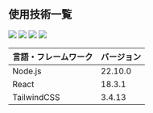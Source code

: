  <div id="top"></div>
 
 ## 使用技術一覧
 
 <!-- フロントエンドのフレームワーク一覧 -->

  <img src="https://img.shields.io/badge/-Node.js-339933.svg?logo=Node.js&style=for-the-badge&color=black">
  <img src="https://img.shields.io/badge/-React-61DAFB.svg?logo=React&style=for-the-badge&color=black">
  <img src="https://img.shields.io/badge/-TypeScript-3178C6.svg?logo=TypeScript&style=for-the-badge&color=black">
  <img src="https://img.shields.io/badge/-TailwindCSS-38B2AC.svg?logo=Tailwind CSS&style=for-the-badge&color=black">

| 言語・フレームワーク | バージョン |
| -------------------- | ---------- |
| Node.js              | 22.10.0    |
| React                | 18.3.1     |
| TailwindCSS          | 3.4.13     |
